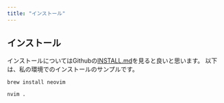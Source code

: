 ```yaml
---
title: "インストール"
---
```


## インストール

インストールについてはGithubの[INSTALL.md](https://github.com/neovim/neovim/blob/master/INSTALL.md)を見ると良いと思います。
以下は、私の環境でのインストールのサンプルです。

```shell
brew install neovim
```

```shell
nvim .
```

